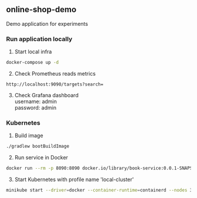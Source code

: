 ## online-shop-demo

Demo application for experiments

### Run application locally
1. Start local infra
```bash
docker-compose up -d
```
2. Check Prometheus reads metrics<br/>
```
http://localhost:9090/targets?search=
```
3. Check Grafana dashboard<br/>
   username: admin<br/>
   password: admin

### Kubernetes
1. Build image
```bash
./gradlew bootBuildImage
```
2. Run service in Docker
```bash
docker run --rm -p 8090:8090 docker.io/library/book-service:0.0.1-SNAPSHOT
```
3. Start Kubernetes with profile name 'local-cluster'
```bash
minikube start --driver=docker --container-runtime=containerd --nodes 3 -p local-cluster
```
